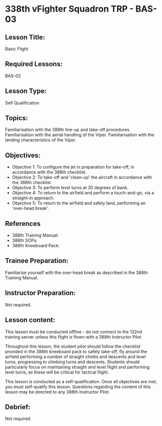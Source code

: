 # 338th vFighter Squadron TRP - BAS-03

## Lesson Title:
Basic Flight

## Required Lessons:
BAS-02

## Lesson Type:
Self Qualification

## Topics:
Familiarisation with the 388th line-up and take-off procedures.
Familiarisation with the aerial handling of the Viper.
Familiarisation with the landing characteristics of the Viper.

## Objectives:
* Objective 1: To configure the jet in preparation for take-off, in accordance with the 388th checklist.
* Objective 2: To take-off and 'clean-up' the aircraft in accordance with the 388th checklist.
* Objective 3: To perform level turns at 30 degrees of bank.
* Objective 4: To return to the airfield and perform a touch-and-go, via a straight-in approach.
* Objective 5: To return to the airfield and safely land, performing an 'over-head break'.

## References
* 388th Training Manual:
* 388th SOPs:
* 388th Kneeboard Pack:

## Trainee Preparation:
Familiarise yourself with the over-head break as described in the 388th Training Manual.

## Instructor Preparation:
Not required.

## Lesson content:
This lesson must be conducted offline - do not connect to the 132nd training server unless this flight is flown with a 388th Instructor Pilot.

Throughout this lesson, the student pilot should follow the checklist provided in the 388th kneeboard pack to safely take-off, fly around the airfield performing a number of straight climbs and descents and level turns, progressing to climbing turns and descents. Students should particularly focus on maintaining straight and level flight and performing level turns, as these will be critical for tactical flight.

This lesson is conducted as a self-qualification. Once all objectives are met, you must self-qualify this lesson.
Questions regarding the content of this lesson may be directed to any 388th Instructor Pilot.

## Debrief:
Not required.